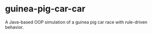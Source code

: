 # guinea-pig-car-car
A Java-based OOP simulation of a guinea pig car race with rule-driven behavior.
